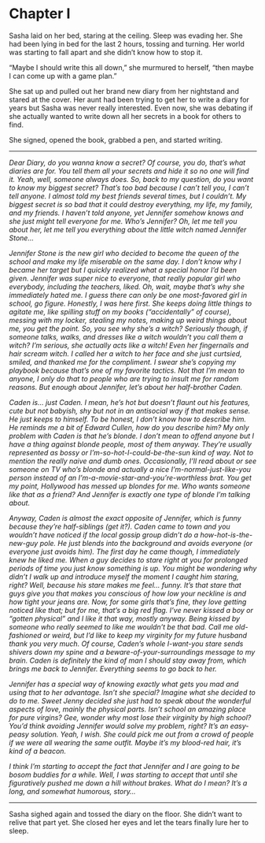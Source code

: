 # Chapter I

Sasha laid on her bed, staring at the ceiling. Sleep was evading her. She had been lying in bed for the last 2 hours, tossing and turning. Her world was starting to fall apart and she didn’t know how to stop it.

“Maybe I should write this all down,” she murmured to herself, “then maybe I can come up with a game plan.”

She sat up and pulled out her brand new diary from her nightstand and stared at the cover. Her aunt had been trying to get her to write a diary for years but Sasha was never really interested. Even now, she was debating if she actually wanted to write down all her secrets in a book for others to find.

She signed, opened the book, grabbed a pen, and started writing.

---

*Dear Diary, do you wanna know a secret? Of course, you do, that’s what diaries are for. You tell them all your secrets and hide it so no one will find it. Yeah, well, someone always does. So, back to my question, do you want to know my biggest secret? That’s too bad because I can’t tell you, I can’t tell anyone. I almost told my best friends several times, but I couldn’t. My biggest secret is so bad that it could destroy everything, my life, my family, and my friends. I haven’t told anyone, yet Jennifer somehow knows and she just might tell everyone for me. Who’s Jennifer? Oh, let me tell you about her, let me tell you everything about the little witch named Jennifer Stone…*

*Jennifer Stone is the new girl who decided to become the queen of the school and make my life miserable on the same day. I don’t know why I became her target but I quickly realized what a special honor I’d been given. Jennifer was super nice to everyone, that really popular girl who everybody, including the teachers, liked. Oh, wait, maybe that’s why she immediately hated me. I guess there can only be one most-favored girl in school, go figure. Honestly, I was here first. She keeps doing little things to agitate me, like spilling stuff on my books (“accidentally” of course), messing with my locker, stealing my notes, making up weird things about me, you get the point. So, you see why she’s a witch? Seriously though, if someone talks, walks, and dresses like a witch wouldn’t you call them a witch? I’m serious, she actually acts like a witch! Even her fingernails and hair scream witch. I called her a witch to her face and she just curtsied, smiled, and thanked me for the compliment. I swear she’s copying my playbook because that’s one of my favorite tactics. Not that I’m mean to anyone, I only do that to people who are trying to insult me for random reasons. But enough about Jennifer, let’s about her half-brother Caden.*

*Caden is… just Caden. I mean, he’s hot but doesn’t flaunt out his features, cute but not babyish, shy but not in an antisocial way if that makes sense. He just keeps to himself. To be honest, I don’t know how to describe him. He reminds me a bit of Edward Cullen, how do you describe him? My only problem with Caden is that he’s blonde. I don’t mean to offend anyone but I have a thing against blonde people, most of them anyway. They’re usually represented as bossy or I’m-so-hot-I-could-be-the-sun kind of way. Not to mention the really naive and dumb ones. Occasionally, I’ll read about or see someone on TV who’s blonde and actually a nice I’m-normal-just-like-you person instead of an I’m-a-movie-star-and-you’re-worthless brat. You get my point, Hollywood has messed up blondes for me. Who wants someone like that as a friend? And Jennifer is exactly one type of blonde I’m talking about.*

*Anyway, Caden is almost the exact opposite of Jennifer, which is funny because they’re half-siblings (get it?). Caden came to town and you wouldn’t have noticed if the local gossip group didn’t do a how-hot-is-the-new-guy pole. He just blends into the background and avoids everyone (or everyone just avoids him). The first day he came though, I immediately knew he liked me. When a guy decides to stare right at you for prolonged periods of time you just know something is up. You might be wondering why didn’t I walk up and introduce myself the moment I caught him staring, right? Well, because his stare makes me feel… funny. It’s that stare that guys give you that makes you conscious of how low your neckline is and how tight your jeans are. Now, for some girls that’s fine, they love getting noticed like that; but for me, that’s a big red flag. I’ve never kissed a boy or “gotten physical” and I like it that way, mostly anyway. Being kissed by someone who really seemed to like me wouldn’t be that bad. Call me old-fashioned or weird, but I’d like to keep my virginity for my future husband thank you very much. Of course, Caden’s whole I-want-you stare sends shivers down my spine and a beware-of-your-surroundings message to my brain. Caden is definitely the kind of man I should stay away from, which brings me back to Jennifer. Everything seems to go back to her.*

*Jennifer has a special way of knowing exactly what gets you mad and using that to her advantage. Isn’t she special? Imagine what she decided to do to me. Sweet Jenny decided she just had to speak about the wonderful aspects of love, mainly the physical parts. Isn’t school an amazing place for pure virgins? Gee, wonder why most lose their virginity by high school? You’d think avoiding Jennifer would solve my problem, right? It’s an easy-peasy solution. Yeah, I wish. She could pick me out from a crowd of people if we were all wearing the same outfit. Maybe it’s my blood-red hair, it’s kind of a beacon.*

*I think I’m starting to accept the fact that Jennifer and I are going to be bosom buddies for a while. Well, I was starting to accept that until she figuratively pushed me down a hill without brakes. What do I mean? It’s a long, and somewhat humorous, story…*

---

Sasha sighed again and tossed the diary on the floor. She didn’t want to relive that part yet. She closed her eyes and let the tears finally lure her to sleep.
